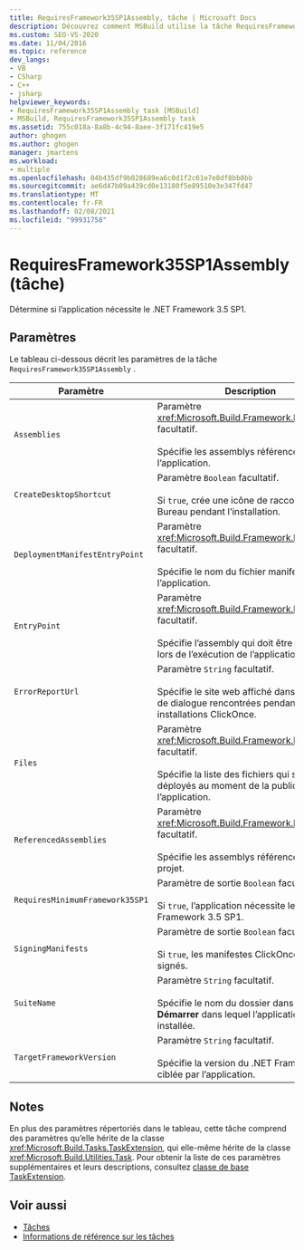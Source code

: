 ```yaml
---
title: RequiresFramework35SP1Assembly, tâche | Microsoft Docs
description: Découvrez comment MSBuild utilise la tâche RequiresFramework35SP1Assembly pour déterminer si l’application requiert .NET Framework 3,5 SP1.
ms.custom: SEO-VS-2020
ms.date: 11/04/2016
ms.topic: reference
dev_langs:
- VB
- CSharp
- C++
- jsharp
helpviewer_keywords:
- RequiresFramework35SP1Assembly task [MSBuild]
- MSBuild, RequiresFramework35SP1Assembly task
ms.assetid: 755c018a-8a8b-4c94-8aee-3f171fc419e5
author: ghogen
ms.author: ghogen
manager: jmartens
ms.workload:
- multiple
ms.openlocfilehash: 04b435df9b028689ea6c0d1f2c61e7e8df8bb8bb
ms.sourcegitcommit: ae6d47b09a439cd0e13180f5e89510e3e347fd47
ms.translationtype: MT
ms.contentlocale: fr-FR
ms.lasthandoff: 02/08/2021
ms.locfileid: "99931758"
---
```

# <a name="requiresframework35sp1assembly-task"></a>RequiresFramework35SP1Assembly (tâche)

Détermine si l’application nécessite le .NET Framework 3.5 SP1.

## <a name="parameters"></a>Paramètres

 Le tableau ci-dessous décrit les paramètres de la tâche `RequiresFramework35SP1Assembly` .

|Paramètre|Description|
|---------------|-----------------|
|`Assemblies`|Paramètre <xref:Microsoft.Build.Framework.ITaskItem>`[]` facultatif.<br /><br /> Spécifie les assemblys référencés dans l’application.|
|`CreateDesktopShortcut`|Paramètre `Boolean` facultatif.<br /><br /> Si `true`, crée une icône de raccourci sur le Bureau pendant l’installation.|
|`DeploymentManifestEntryPoint`|Paramètre <xref:Microsoft.Build.Framework.ITaskItem> facultatif.<br /><br /> Spécifie le nom du fichier manifeste de l’application.|
|`EntryPoint`|Paramètre <xref:Microsoft.Build.Framework.ITaskItem> facultatif.<br /><br /> Spécifie l’assembly qui doit être exécuté lors de l’exécution de l’application.|
|`ErrorReportUrl`|Paramètre `String` facultatif.<br /><br /> Spécifie le site web affiché dans les boîtes de dialogue rencontrées pendant les installations ClickOnce.|
|`Files`|Paramètre <xref:Microsoft.Build.Framework.ITaskItem>`[]` facultatif.<br /><br /> Spécifie la liste des fichiers qui seront déployés au moment de la publication de l’application.|
|`ReferencedAssemblies`|Paramètre <xref:Microsoft.Build.Framework.ITaskItem>`[]` facultatif.<br /><br /> Spécifie les assemblys référencés dans le projet.|
|`RequiresMinimumFramework35SP1`|Paramètre de sortie `Boolean` facultatif.<br /><br /> Si `true`, l’application nécessite le .NET Framework 3.5 SP1.|
|`SigningManifests`|Paramètre de sortie `Boolean` facultatif.<br /><br /> Si `true`, les manifestes ClickOnce sont signés.|
|`SuiteName`|Paramètre `String` facultatif.<br /><br /> Spécifie le nom du dossier dans le menu **Démarrer** dans lequel l’application va être installée.|
|`TargetFrameworkVersion`|Paramètre `String` facultatif.<br /><br /> Spécifie la version du .NET Framework ciblée par l’application.|

## <a name="remarks"></a>Notes

 En plus des paramètres répertoriés dans le tableau, cette tâche comprend des paramètres qu’elle hérite de la classe <xref:Microsoft.Build.Tasks.TaskExtension>, qui elle-même hérite de la classe <xref:Microsoft.Build.Utilities.Task>. Pour obtenir la liste de ces paramètres supplémentaires et leurs descriptions, consultez [classe de base TaskExtension](../msbuild/taskextension-base-class.md).

## <a name="see-also"></a>Voir aussi

- [Tâches](../msbuild/msbuild-tasks.md)
- [Informations de référence sur les tâches](../msbuild/msbuild-task-reference.md)